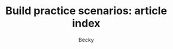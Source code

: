 ---
content-type: reference
title: "Build practice scenarios: article index"
description: This section contains articles that take you through the process of building simple scenarios.
author: Becky
feature: Workfront Fusion
recommendations: noDisplay, noCatalog
--- 